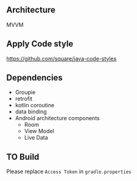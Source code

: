 ## Architecture
MVVM

## Apply Code style
https://github.com/square/java-code-styles

## Dependencies
* Groupie
* retrofit
* kotlin coroutine
* data binding
* Android architecture components
    * Room
    * View Model
    * Live Data

## TO Build
Please replace `Access Token` in `gradle.properties`